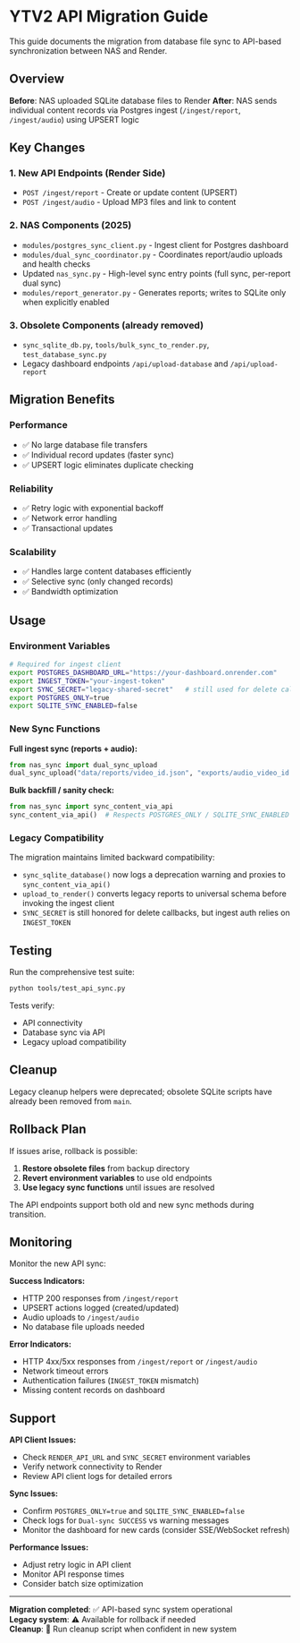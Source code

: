 # YTV2 API Migration Guide

This guide documents the migration from database file sync to API-based synchronization between NAS and Render.

## Overview

**Before**: NAS uploaded SQLite database files to Render
**After**: NAS sends individual content records via Postgres ingest (`/ingest/report`, `/ingest/audio`) using UPSERT logic

## Key Changes

### 1. New API Endpoints (Render Side)

- `POST /ingest/report` - Create or update content (UPSERT)
- `POST /ingest/audio`  - Upload MP3 files and link to content

### 2. NAS Components (2025)

- `modules/postgres_sync_client.py` - Ingest client for Postgres dashboard
- `modules/dual_sync_coordinator.py` - Coordinates report/audio uploads and health checks
- Updated `nas_sync.py` - High-level sync entry points (full sync, per-report dual sync)
- `modules/report_generator.py` - Generates reports; writes to SQLite only when explicitly enabled

### 3. Obsolete Components (already removed)

- `sync_sqlite_db.py`, `tools/bulk_sync_to_render.py`, `test_database_sync.py`
- Legacy dashboard endpoints `/api/upload-database` and `/api/upload-report`

## Migration Benefits

### Performance
- ✅ No large database file transfers
- ✅ Individual record updates (faster sync)
- ✅ UPSERT logic eliminates duplicate checking

### Reliability  
- ✅ Retry logic with exponential backoff
- ✅ Network error handling
- ✅ Transactional updates

### Scalability
- ✅ Handles large content databases efficiently  
- ✅ Selective sync (only changed records)
- ✅ Bandwidth optimization

## Usage

### Environment Variables
```bash
# Required for ingest client
export POSTGRES_DASHBOARD_URL="https://your-dashboard.onrender.com"
export INGEST_TOKEN="your-ingest-token"
export SYNC_SECRET="legacy-shared-secret"   # still used for delete callbacks
export POSTGRES_ONLY=true
export SQLITE_SYNC_ENABLED=false
```

### New Sync Functions

**Full ingest sync (reports + audio):**
```python
from nas_sync import dual_sync_upload
dual_sync_upload("data/reports/video_id.json", "exports/audio_video_id.mp3")
```

**Bulk backfill / sanity check:**
```python
from nas_sync import sync_content_via_api
sync_content_via_api()  # Respects POSTGRES_ONLY / SQLITE_SYNC_ENABLED
```

### Legacy Compatibility

The migration maintains limited backward compatibility:
- `sync_sqlite_database()` now logs a deprecation warning and proxies to `sync_content_via_api()`
- `upload_to_render()` converts legacy reports to universal schema before invoking the ingest client
- `SYNC_SECRET` is still honored for delete callbacks, but ingest auth relies on `INGEST_TOKEN`

## Testing

Run the comprehensive test suite:
```bash
python tools/test_api_sync.py
```

Tests verify:
- API connectivity
- Database sync via API  
- Legacy upload compatibility

## Cleanup

Legacy cleanup helpers were deprecated; obsolete SQLite scripts have already been removed from `main`.

## Rollback Plan

If issues arise, rollback is possible:

1. **Restore obsolete files** from backup directory
2. **Revert environment variables** to use old endpoints
3. **Use legacy sync functions** until issues are resolved

The API endpoints support both old and new sync methods during transition.

## Monitoring

Monitor the new API sync:

**Success Indicators:**
- HTTP 200 responses from `/ingest/report`
- UPSERT actions logged (created/updated)
- Audio uploads to `/ingest/audio`
- No database file uploads needed

**Error Indicators:**
- HTTP 4xx/5xx responses from `/ingest/report` or `/ingest/audio`
- Network timeout errors
- Authentication failures (`INGEST_TOKEN` mismatch)
- Missing content records on dashboard

## Support

**API Client Issues:**
- Check `RENDER_API_URL` and `SYNC_SECRET` environment variables
- Verify network connectivity to Render
- Review API client logs for detailed errors

**Sync Issues:**
- Confirm `POSTGRES_ONLY=true` and `SQLITE_SYNC_ENABLED=false`
- Check logs for `Dual-sync SUCCESS` vs warning messages
- Monitor the dashboard for new cards (consider SSE/WebSocket refresh)

**Performance Issues:**
- Adjust retry logic in API client
- Monitor API response times
- Consider batch size optimization

---

**Migration completed**: ✅ API-based sync system operational  
**Legacy system**: ⚠️ Available for rollback if needed  
**Cleanup**: 🧹 Run cleanup script when confident in new system
